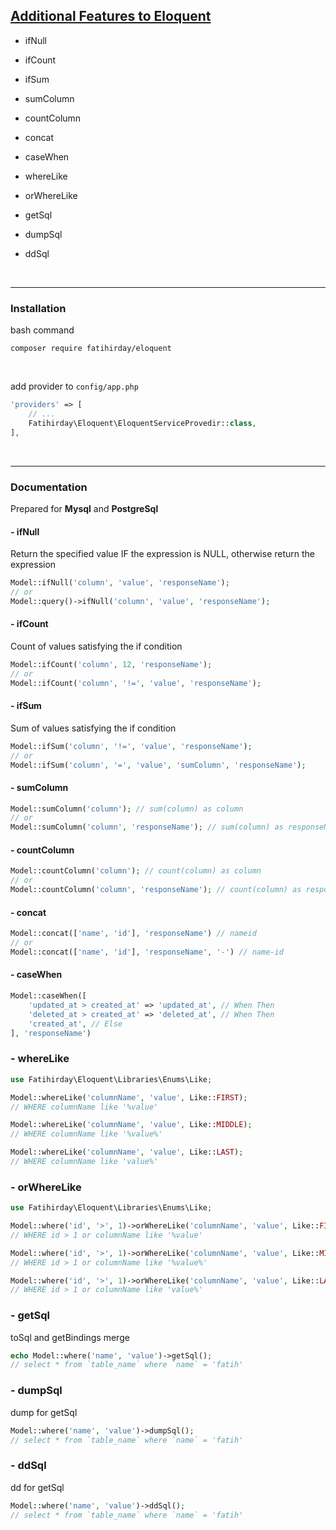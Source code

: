 ## [Additional Features to Eloquent](http://www.fatihirday.com.tr/)

- ifNull
- ifCount
- ifSum
- sumColumn
- countColumn
- concat
- caseWhen
- whereLike
- orWhereLike

- getSql
- dumpSql
- ddSql
<br />

---

### Installation

bash command

```shell
composer require fatihirday/eloquent
```
<br />

add provider to `config/app.php`

```php
'providers' => [
    // ...
    Fatihirday\Eloquent\EloquentServiceProvedir::class,
],
```
<br />

---

### Documentation

Prepared for <b>Mysql</b> and <b>PostgreSql</b>

#### - ifNull

Return the specified value IF the expression is NULL, otherwise return the expression

```php
Model::ifNull('column', 'value', 'responseName');
// or
Model::query()->ifNull('column', 'value', 'responseName');
```

#### - ifCount

Count of values satisfying the if condition

```php
Model::ifCount('column', 12, 'responseName');
// or
Model::ifCount('column', '!=', 'value', 'responseName');
```

#### - ifSum

Sum of values satisfying the if condition

```php
Model::ifSum('column', '!=', 'value', 'responseName');
// or
Model::ifSum('column', '=', 'value', 'sumColumn', 'responseName');
```

#### - sumColumn
```php
Model::sumColumn('column'); // sum(column) as column
// or
Model::sumColumn('column', 'responseName'); // sum(column) as responseName
```

#### - countColumn
```php
Model::countColumn('column'); // count(column) as column
// or
Model::countColumn('column', 'responseName'); // count(column) as responseName
```

#### - concat
```php
Model::concat(['name', 'id'], 'responseName') // nameid
// or
Model::concat(['name', 'id'], 'responseName', '-') // name-id
```

#### - caseWhen
```php
Model::caseWhen([
    'updated_at > created_at' => 'updated_at', // When Then
    'deleted_at > created_at' => 'deleted_at', // When Then
    'created_at', // Else
], 'responseName')
```

### - whereLike

```php
use Fatihirday\Eloquent\Libraries\Enums\Like;

Model::whereLike('columnName', 'value', Like::FIRST); 
// WHERE columnName like '%value'

Model::whereLike('columnName', 'value', Like::MIDDLE); 
// WHERE columnName like '%value%'

Model::whereLike('columnName', 'value', Like::LAST); 
// WHERE columnName like 'value%'
```

### - orWhereLike

```php
use Fatihirday\Eloquent\Libraries\Enums\Like;

Model::where('id', '>', 1)->orWhereLike('columnName', 'value', Like::FIRST); 
// WHERE id > 1 or columnName like '%value'

Model::where('id', '>', 1)->orWhereLike('columnName', 'value', Like::MIDDLE); 
// WHERE id > 1 or columnName like '%value%'

Model::where('id', '>', 1)->orWhereLike('columnName', 'value', Like::LAST); 
// WHERE id > 1 or columnName like 'value%'
```




### - getSql

toSql and getBindings merge

```php
echo Model::where('name', 'value')->getSql();
// select * from `table_name` where `name` = 'fatih'
```

### - dumpSql

dump for getSql

```php
Model::where('name', 'value')->dumpSql();
// select * from `table_name` where `name` = 'fatih'
```

### - ddSql

dd for getSql

```php
Model::where('name', 'value')->ddSql();
// select * from `table_name` where `name` = 'fatih'
```




